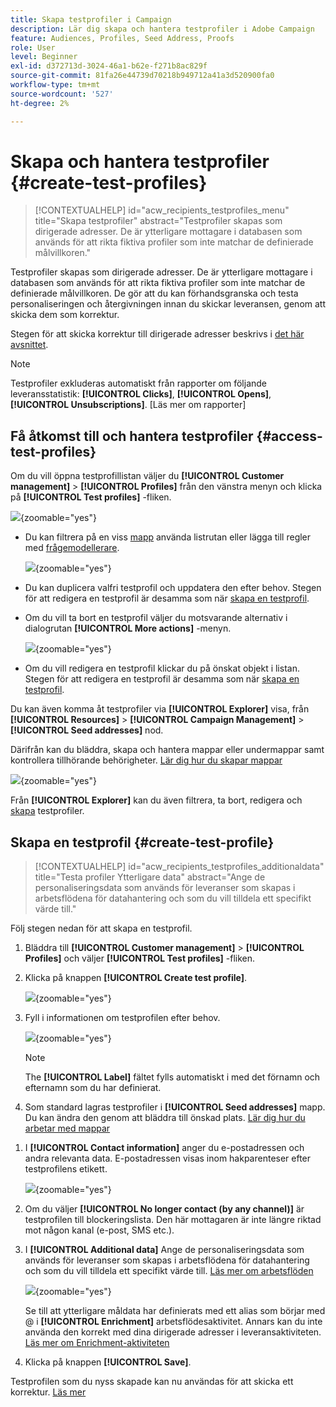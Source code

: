 ```yaml
---
title: Skapa testprofiler i Campaign
description: Lär dig skapa och hantera testprofiler i Adobe Campaign
feature: Audiences, Profiles, Seed Address, Proofs
role: User
level: Beginner
exl-id: d372713d-3024-46a1-b62e-f271b8ac829f
source-git-commit: 81fa26e44739d70218b949712a41a3d520900fa0
workflow-type: tm+mt
source-wordcount: '527'
ht-degree: 2%

---
```


# Skapa och hantera testprofiler {#create-test-profiles}

>[!CONTEXTUALHELP]
>id="acw_recipients_testprofiles_menu"
>title="Skapa testprofiler"
>abstract="Testprofiler skapas som dirigerade adresser. De är ytterligare mottagare i databasen som används för att rikta fiktiva profiler som inte matchar de definierade målvillkoren."

Testprofiler skapas som dirigerade adresser. De är ytterligare mottagare i databasen som används för att rikta fiktiva profiler som inte matchar de definierade målvillkoren. De gör att du kan förhandsgranska och testa personaliseringen och återgivningen innan du skickar leveransen, genom att skicka dem som korrektur.

<!--Learn more on test profiles in the [Campaign v8 (client console) documentation](https://experienceleague.adobe.com/docs/campaign/campaign-v8/audience/add-profiles/test-profiles.html){target="_blank"}.-->

Stegen för att skicka korrektur till dirigerade adresser beskrivs i [det här avsnittet](../preview-test/test-deliveries.md#test-profiles).

>[!NOTE]
>
>Testprofiler exkluderas automatiskt från rapporter om följande leveransstatistik: **[!UICONTROL Clicks]**, **[!UICONTROL Opens]**, **[!UICONTROL Unsubscriptions]**. [Läs mer om rapporter]

## Få åtkomst till och hantera testprofiler {#access-test-profiles}

Om du vill öppna testprofillistan väljer du **[!UICONTROL Customer management]** > **[!UICONTROL Profiles]** från den vänstra menyn och klicka på **[!UICONTROL Test profiles]** -fliken.

![](assets/test-profile-list.png){zoomable=&quot;yes&quot;}

* Du kan filtrera på en viss [mapp](../get-started/permissions.md#folders) använda listrutan eller lägga till regler med [frågemodellerare](../query/query-modeler-overview.md).

  ![](assets/test-profile-list-filters.png){zoomable=&quot;yes&quot;}

* Du kan duplicera valfri testprofil och uppdatera den efter behov. Stegen för att redigera en testprofil är desamma som när [skapa en testprofil](#create-test-profile).

* Om du vill ta bort en testprofil väljer du motsvarande alternativ i dialogrutan **[!UICONTROL More actions]** -menyn.

  ![](assets/test-profile-list-delete.png){zoomable=&quot;yes&quot;}

* Om du vill redigera en testprofil klickar du på önskat objekt i listan. Stegen för att redigera en testprofil är desamma som när [skapa en testprofil](#create-test-profile).

Du kan även komma åt testprofiler via **[!UICONTROL Explorer]** visa, från **[!UICONTROL Resources]** > **[!UICONTROL Campaign Management]** > **[!UICONTROL Seed addresses]** nod.

Därifrån kan du bläddra, skapa och hantera mappar eller undermappar samt kontrollera tillhörande behörigheter. [Lär dig hur du skapar mappar](../get-started/permissions.md#folders)

![](assets/test-profiles-folders.png){zoomable=&quot;yes&quot;}

Från **[!UICONTROL Explorer]** kan du även filtrera, ta bort, redigera och [skapa](#create-test-profile) testprofiler.

## Skapa en testprofil {#create-test-profile}

>[!CONTEXTUALHELP]
>id="acw_recipients_testprofiles_additionaldata"
>title="Testa profiler Ytterligare data"
>abstract="Ange de personaliseringsdata som används för leveranser som skapas i arbetsflödena för datahantering och som du vill tilldela ett specifikt värde till."

Följ stegen nedan för att skapa en testprofil.

1. Bläddra till **[!UICONTROL Customer management]** > **[!UICONTROL Profiles]** och väljer **[!UICONTROL Test profiles]** -fliken.

1. Klicka på knappen **[!UICONTROL Create test profile]**.

   ![](assets/test-profile-create.png){zoomable=&quot;yes&quot;}

1. Fyll i informationen om testprofilen efter behov. <!--Most of the fields are the same as when creating profiles. [Learn more]-->

   ![](assets/test-profile-details.png){zoomable=&quot;yes&quot;}

   >[!NOTE]
   >
   >The **[!UICONTROL Label]** fältet fylls automatiskt i med det förnamn och efternamn som du har definierat.

1. Som standard lagras testprofiler i **[!UICONTROL Seed addresses]** mapp. Du kan ändra den genom att bläddra till önskad plats. [Lär dig hur du arbetar med mappar](../get-started/permissions.md#folders)

   <!--![](assets/test-profile-folder.png){zoomable="yes"}-->

<!--
You do not need to enter all fields of each tab when creating a seed address. Missing personalization elements are entered randomly during delivery analysis. (Not valid?)
-->

1. I **[!UICONTROL Contact information]** anger du e-postadressen och andra relevanta data. E-postadressen visas inom hakparenteser efter testprofilens etikett.

   ![](assets/test-profile-address.png){zoomable=&quot;yes&quot;}

1. Om du väljer **[!UICONTROL No longer contact (by any channel)]** är testprofilen till blockeringslista. Den här mottagaren är inte längre riktad mot någon kanal (e-post, SMS etc.).

1. I **[!UICONTROL Additional data]** Ange de personaliseringsdata som används för leveranser som skapas i arbetsflödena för datahantering och som du vill tilldela ett specifikt värde till. [Läs mer om arbetsflöden](../workflows/gs-workflows.md)

   ![](assets/test-profile-additional-data.png){zoomable=&quot;yes&quot;}

   Se till att ytterligare måldata har definierats med ett alias som börjar med @ i **[!UICONTROL Enrichment]** arbetsflödesaktivitet. Annars kan du inte använda den korrekt med dina dirigerade adresser i leveransaktiviteten. [Läs mer om Enrichment-aktiviteten](../workflows/activities/enrichment.md)

1. Klicka på knappen **[!UICONTROL Save]**.

Testprofilen som du nyss skapade kan nu användas för att skicka ett korrektur. [Läs mer](../preview-test/test-deliveries.md#test-profiles)

<!--Use test profiles in Direct mail? cf v7/v8-->
